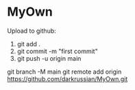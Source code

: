 # MyOwn

Upload to github:
1. git add .
2. git commit -m "first commit"
3. git push -u origin main

git branch -M main
git remote add origin https://github.com/darkrussian/MyOwn.git
